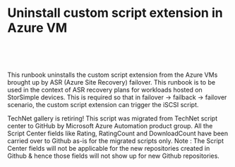 ﻿Uninstall custom script extension in Azure VM
=============================================

            

 

 

This runbook uninstalls the custom script extension from the Azure VMs brought up by ASR (Azure Site Recovery) failover. This runbook is to be used in the context of ASR recovery plans for workloads hosted on StorSimple devices. This is required so
 that in failover -> failback -> failover scenario, the custom script extension can trigger the iSCSI script.


        
    
TechNet gallery is retiring! This script was migrated from TechNet script center to GitHub by Microsoft Azure Automation product group. All the Script Center fields like Rating, RatingCount and DownloadCount have been carried over to Github as-is for the migrated scripts only. Note : The Script Center fields will not be applicable for the new repositories created in Github & hence those fields will not show up for new Github repositories.

